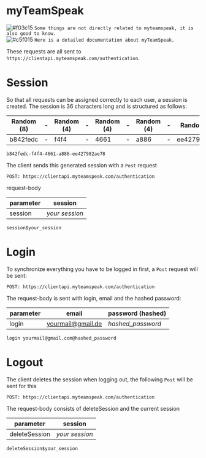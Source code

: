 # myTeamSpeak
![#f03c15](https://placehold.it/15/f03c15/000000?text=+) `Some things are not directly related to myteamspeak, it is also good to know.`  
![#c5f015](https://placehold.it/15/c5f015/000000?text=+) `Here is a detailed documentation about myTeamSpeak.`

These requests are all sent to `https://clientapi.myteamspeak.com/authentication`.

# Session
So that all requests can be assigned correctly to each user, a session is created. The session is 36 characters long and is structured as follows:

| Random (8)  | - | Random (4) | - | Random (4) | - | Random (4) | - | Random (12) |
| ------------- | ------------- | ------------- | ------------- | ------------- | ------------- | ------------- | ------------- | ------------- |
| b842fedc  | - | f4f4 | - | 4661 | - | a886 | - | ee427982ae78 |
```
b842fedc-f4f4-4661-a886-ee427982ae78
```
The client sends this generated session with a `Post` request
```
POST: https://clientapi.myteamspeak.com/authentication
```
request-body 

| parameter  |  session |
| ------------- | ------------- |
| session  | *your session*
```
session$your_session
```
# Login
To synchronize everything you have to be logged in first, a `Post` request will be sent:  
```
POST: https://clientapi.myteamspeak.com/authentication
```
The request-body is sent with login, email and the hashed password:

| parameter  |  email |  password (hashed) |
| ------------- | ------------- | ------------- |
| login  | yourmail@gmail.de | *hashed_password* |

```
login yourmail@gmail.com@hashed_password
```

# Logout
The client deletes the session when logging out, the following `Post` will be sent for this
```
POST: https://clientapi.myteamspeak.com/authentication
```
The request-body consists of deleteSession and the current session

| parameter  |  session |
| ------------- | ------------- |
| deleteSession  | *your session* |

```
deleteSession$your_session
```
